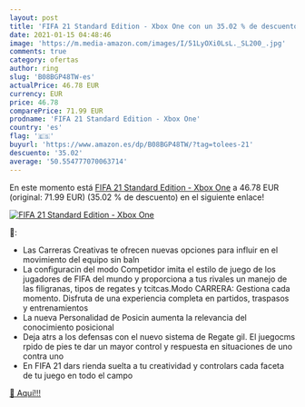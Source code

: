 ```yaml
---
layout: post
title: 'FIFA 21 Standard Edition - Xbox One con un 35.02 % de descuento'
date: 2021-01-15 04:48:46
image: 'https://m.media-amazon.com/images/I/51LyOXi0LsL._SL200_.jpg'
comments: true
category: ofertas
author: ring
slug: 'B08BGP48TW-es'
actualPrice: 46.78 EUR
currency: EUR
price: 46.78
comparePrice: 71.99 EUR
prodname: 'FIFA 21 Standard Edition - Xbox One'
country: 'es'
flag: '🇪🇸'
buyurl: 'https://www.amazon.es/dp/B08BGP48TW/?tag=tolees-21'
descuento: '35.02'
average: '50.554777070063714'
---
```


En este momento está [FIFA 21 Standard Edition - Xbox One](https://www.amazon.es/dp/B08BGP48TW/?tag=tolees-21) a 46.78 EUR (original: 71.99 EUR) (35.02 %  de descuento) en el siguiente enlace!

[![FIFA 21 Standard Edition - Xbox One](https://m.media-amazon.com/images/I/51LyOXi0LsL._SL200_.jpg)](https://www.amazon.es/dp/B08BGP48TW/?tag=tolees-21)

🔎:

- Las Carreras Creativas te ofrecen nuevas opciones para influir en el movimiento del equipo sin baln
- La configuracin del modo Competidor imita el estilo de juego de los jugadores de FIFA del mundo y proporciona a tus rivales un manejo de las filigranas, tipos de regates y tcitcas.Modo CARRERA: Gestiona cada momento. Disfruta de una experiencia completa en partidos, traspasos y entrenamientos
- La nueva Personalidad de Posicin aumenta la relevancia del conocimiento posicional
- Deja atrs a los defensas con el nuevo sistema de Regate gil. El juegocms rpido de pies te dar un mayor control y respuesta en situaciones de uno contra uno
- En FIFA 21 dars rienda suelta a tu creatividad y controlars cada faceta de tu juego en todo el campo

[🛒 Aquí!!!](https://www.amazon.es/dp/B08BGP48TW/?tag=tolees-21)
